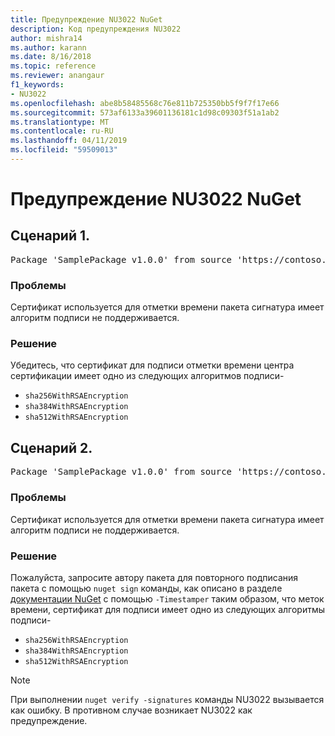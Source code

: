 ```yaml
---
title: Предупреждение NU3022 NuGet
description: Код предупреждения NU3022
author: mishra14
ms.author: karann
ms.date: 8/16/2018
ms.topic: reference
ms.reviewer: anangaur
f1_keywords:
- NU3022
ms.openlocfilehash: abe8b58485568c76e811b725350bb5f9f7f17e66
ms.sourcegitcommit: 573af6133a39601136181c1d98c09303f51a1ab2
ms.translationtype: MT
ms.contentlocale: ru-RU
ms.lasthandoff: 04/11/2019
ms.locfileid: "59509013"
---
```

# <a name="nuget-warning-nu3022"></a>Предупреждение NU3022 NuGet

## <a name="scenario-1"></a>Сценарий 1.

<pre>Package 'SamplePackage v1.0.0' from source 'https://contoso.com/index.json': The primary signature's timestamp certificate has an unsupported signature algorithm.</pre>

### <a name="issue"></a>Проблемы

Сертификат используется для отметки времени пакета сигнатура имеет алгоритм подписи не поддерживается.


### <a name="solution"></a>Решение

Убедитесь, что сертификат для подписи отметки времени центра сертификации имеет одно из следующих алгоритмов подписи- 
* `sha256WithRSAEncryption`
* `sha384WithRSAEncryption`
* `sha512WithRSAEncryption`



## <a name="scenario-2"></a>Сценарий 2.

<pre>Package 'SamplePackage v1.0.0' from source 'https://contoso.com/index.json': The timestamp certificate has an unsupported signature algorithm (SHA1). The following algorithms are supported: SHA256RSA, SHA384RSA, SHA512RSA.</pre>

### <a name="issue"></a>Проблемы

Сертификат используется для отметки времени пакета сигнатура имеет алгоритм подписи не поддерживается.


### <a name="solution"></a>Решение

Пожалуйста, запросите автору пакета для повторного подписания пакета с помощью `nuget sign` команды, как описано в разделе [документации NuGet](https://docs.microsoft.com/en-us/nuget/create-packages/sign-a-package) с помощью `-Timestamper` таким образом, что меток времени, сертификат для подписи имеет одно из следующих алгоритмы подписи-
* `sha256WithRSAEncryption`
* `sha384WithRSAEncryption`
* `sha512WithRSAEncryption`


> [!Note]
> При выполнении `nuget verify -signatures` команды NU3022 вызывается как ошибку. В противном случае возникает NU3022 как предупреждение.